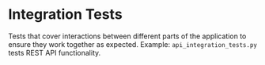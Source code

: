 # Integration Tests

Tests that cover interactions between different parts of the application to ensure they work together as expected. Example: `api_integration_tests.py` tests REST API functionality.
